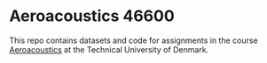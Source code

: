 # Aeroacoustics 46600
This repo contains datasets and code for assignments in the course [Aeroacoustics](https://kurser.dtu.dk/course/46600) at the Technical University of Denmark.